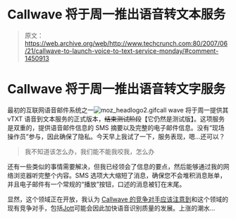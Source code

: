 # Callwave 将于周一推出语音转文本服务

> 原文：<https://web.archive.org/web/http://www.techcrunch.com:80/2007/06/21/callwave-to-launch-voice-to-text-service-monday/#comment-1450913>

# Callwave 将于周一推出语音转文字服务

最初的互联网语音邮件系统之一![moz_headlogo2.gif](img/a88c2eb5db16da1dc262863f93c003a4.png)call wave 将于周一提供其 vTXT 语音到文本服务的正式版本，~~结束测试阶段~~【它仍然是测试版】。这项服务是双重的，提供语音邮件信息的 SMS 摘要以及完整的电子邮件信息。没有“现场操作员”参与，因此确保了隐私。今天早上我试了一下，服务表现，嗯…还可以？

> 我不知道该怎么办，我们能不能我咬我，怎么办

还有一些类似的事情需要解决，但我已经领会了信息的要点，然后能够通过我的网络浏览器听完整个内容。SMS 选项大大缩短了消息，确保您不会堆积消息账单，并且电子邮件有一个常规的“播放”按钮，口述的消息被钉在末尾。

显然，这个领域正在开放，我认为 [Callwave 的竞争对手应该注意到](https://web.archive.org/web/20210410201050/http://www.beta.techcrunch.com/?s=grandcentral)和这个领域的现有竞争对手，包括[Jott](https://web.archive.org/web/20210410201050/http://www.beta.techcrunch.com/2006/12/10/jott-to-convert-cell-phone-calls-to-text/)可能会因此加快语音识别质量的发展。上涨的潮水…
